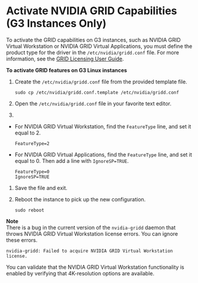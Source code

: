 # Activate NVIDIA GRID Capabilities \(G3 Instances Only\)<a name="activate_grid"></a>

To activate the GRID capabilities on G3 instances, such as NVIDIA GRID Virtual Workstation or NVIDIA GRID Virtual Applications, you must define the product type for the driver in the `/etc/nvidia/gridd.conf` file\. For more information, see the [GRID Licensing User Guide](http://docs.nvidia.com/grid/4.6/grid-licensing-user-guide/index.html)\.

**To activate GRID features on G3 Linux instances**

1. Create the `/etc/nvidia/gridd.conf` file from the provided template file\.

   ```
   sudo cp /etc/nvidia/gridd.conf.template /etc/nvidia/gridd.conf
   ```

1. Open the `/etc/nvidia/gridd.conf` file in your favorite text editor\.

1. 

   + For NVIDIA GRID Virtual Workstation, find the `FeatureType` line, and set it equal to 2\.

     ```
     FeatureType=2
     ```

   + For NVIDIA GRID Virtual Applications, find the `FeatureType` line, and set it equal to 0\. Then add a line with `IgnoreSP=TRUE`\.

     ```
     FeatureType=0
     IgnoreSP=TRUE
     ```

1. Save the file and exit\.

1. Reboot the instance to pick up the new configuration\.

   ```
   sudo reboot
   ```
**Note**  
There is a bug in the current version of the `nvidia-gridd` daemon that throws NVIDIA GRID Virtual Workstation license errors\. You can ignore these errors\.  

   ```
   nvidia-gridd: Failed to acquire NVIDIA GRID Virtual Workstation license.
   ```
You can validate that the NVIDIA GRID Virtual Workstation functionality is enabled by verifying that 4K\-resolution options are available\.